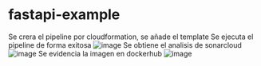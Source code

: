 # fastapi-example
Se crera el pipeline por cloudformation, se añade el template
Se ejecuta el pipeline de forma exitosa
![image](https://github.com/lesarmiento37/fastapi-example/assets/17441125/8628920e-7a86-430a-9951-cb9a08c268ed)
Se obtiene el analisis de sonarcloud
![image](https://github.com/lesarmiento37/fastapi-example/assets/17441125/e97fad50-b142-4ee1-af98-9d57e0f19723)
Se evidencia la imagen en dockerhub
![image](https://github.com/lesarmiento37/fastapi-example/assets/17441125/8142297e-c5dc-4432-a93b-dc017ec7db5a)

